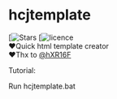 # hcjtemplate
[![Stars](https://img.shields.io/github/stars/Nimplex/hcjtemplate)
[![licence](https://img.shields.io/github/license/Nimplex/hcjtemplate)
<br>
❤Quick html template creator
<br>
❤Thx to [@hXR16F](https://github.com/hXR16F/Echo-Color)

Tutorial:

Run hcjtemplate.bat

